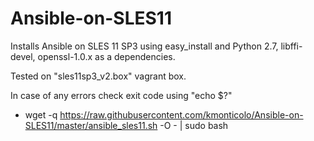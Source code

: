 # Ansible-on-SLES11

Installs Ansible on SLES 11 SP3 using easy_install and Python 2.7, libffi-devel, openssl-1.0.x as a dependencies. 

Tested on "sles11sp3_v2.box" vagrant box.

In case of any errors check exit code using "echo $?" 
 
- wget -q https://raw.githubusercontent.com/kmonticolo/Ansible-on-SLES11/master/ansible_sles11.sh -O - | sudo bash
 
